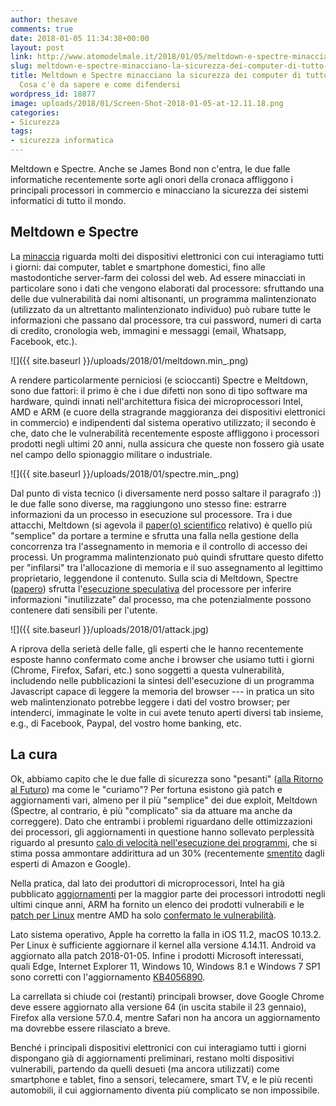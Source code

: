 ```yaml
---
author: thesave
comments: true
date: 2018-01-05 11:34:38+00:00
layout: post
link: http://www.atomodelmale.it/2018/01/05/meltdown-e-spectre-minacciano-la-sicurezza-dei-computer-di-tutto-il-mondo-cosa-ce-da-sapere-e-come-difendersi/
slug: meltdown-e-spectre-minacciano-la-sicurezza-dei-computer-di-tutto-il-mondo-cosa-ce-da-sapere-e-come-difendersi
title: Meltdown e Spectre minacciano la sicurezza dei computer di tutto il mondo.
  Cosa c'è da sapere e come difendersi
wordpress_id: 18877
image: uploads/2018/01/Screen-Shot-2018-01-05-at-12.11.18.png
categories:
- Sicurezza
tags:
- sicurezza informatica
---
```


Meltdown e Spectre. Anche se James Bond non c'entra, le due falle informatiche recentemente sorte agli onori della cronaca affliggono i principali processori in commercio e minacciano la sicurezza dei sistemi informatici di tutto il mondo.

## Meltdown e Spectre

La [minaccia](https://meltdownattack.com/) riguarda molti dei dispositivi elettronici con cui interagiamo tutti i giorni: dai computer, tablet e smartphone domestici, fino alle mastodontiche server-farm dei colossi del web. Ad essere minacciati in particolare sono i dati che vengono elaborati dal processore: sfruttando una delle due vulnerabilità dai nomi altisonanti, un programma malintenzionato (utilizzato da un altrettanto malintenzionato individuo) può rubare tutte le informazioni che passano dal processore, tra cui password, numeri di carta di credito, cronologia web, immagini e messaggi (email, Whatsapp, Facebook, etc.).

![]({{ site.baseurl }}/uploads/2018/01/meltdown.min_.png)

A rendere particolarmente perniciosi (e scioccanti) Spectre e Meltdown, sono due fattori: il primo è che i due difetti non sono di tipo software ma hardware, quindi innati nell'architettura fisica dei microprocessori Intel, AMD e ARM (e cuore della stragrande maggioranza dei dispositivi elettronici in commercio) e indipendenti dal sistema operativo utilizzato; il secondo è che, dato che le vulnerabilità recentemente esposte affliggono i processori prodotti negli ultimi 20 anni, nulla assicura che queste non fossero già usate nel campo dello spionaggio militare o industriale.

![]({{ site.baseurl }}/uploads/2018/01/spectre.min_.png)

Dal punto di vista tecnico (i diversamente nerd posso saltare il paragrafo :)) le due falle sono diverse, ma raggiungono uno stesso fine: estrarre informazioni da un processo in esecuzione sul processore. Tra i due attacchi, Meltdown (si agevola il [paper(o) scientifico](https://meltdownattack.com/meltdown.pdf) relativo) è quello più "semplice" da portare a termine e sfrutta una falla nella gestione della concorrenza tra l'assegnamento in memoria e il controllo di accesso dei processi. Un programma malintenzionato può quindi sfruttare questo difetto per "infilarsi" tra l'allocazione di memoria e il suo assegnamento al legittimo proprietario, leggendone il contenuto. Sulla scia di Meltdown, Spectre ([papero](https://spectreattack.com/spectre.pdf)) sfrutta l'[esecuzione speculativa](https://it.wikipedia.org/wiki/Esecuzione_speculativa) del processore per inferire informazioni "inutilizzate" dal processo, ma che potenzialmente possono contenere dati sensibili per l'utente.

![]({{ site.baseurl }}/uploads/2018/01/attack.jpg)

A riprova della serietà delle falle, gli esperti che le hanno recentemente esposte hanno confermato come anche i browser che usiamo tutti i giorni (Chrome, Firefox, Safari, etc.) sono soggetti a questa vulnerabilità, includendo nelle pubblicazioni la sintesi dell'esecuzione di un programma Javascript capace di leggere la memoria del browser --- in pratica un sito web malintenzionato potrebbe leggere i dati del vostro browser; per intenderci, immaginate le volte in cui avete tenuto aperti diversi tab insieme, e.g., di Facebook, Paypal, del vostro home banking, etc.

## La cura

Ok, abbiamo capito che le due falle di sicurezza sono "pesanti" ([alla Ritorno al Futuro](https://youtu.be/q78bgSk2vjE)) ma come le "curiamo"? Per fortuna esistono già patch e aggiornamenti vari, almeno per il più "semplice" dei due exploit, Meltdown (Spectre, al contrario, è più "complicato" sia da attuare ma anche da correggere). Dato che entrambi i problemi riguardano delle ottimizzazioni dei processori, gli aggiornamenti in questione hanno sollevato perplessità riguardo al presunto [calo di velocità nell'esecuzione dei programmi](https://www.theregister.co.uk/2018/01/02/intel_cpu_design_flaw/), che si stima possa ammontare addirittura ad un 30% (recentemente [smentito](https://gizmodo.com/spectre-and-meltdown-fixes-arent-actually-gonna-slow-ev-1821787555) dagli esperti di Amazon e Google).

Nella pratica, dal lato dei produttori di microprocessori, Intel ha già pubblicato [aggiornamenti](https://security-center.intel.com/advisory.aspx?intelid=INTEL-SA-00088&languageid=en-fr) per la maggior parte dei processori introdotti negli ultimi cinque anni, ARM ha fornito un elenco dei prodotti vulnerabili e le [patch per Linux](https://developer.arm.com/support/security-update) mentre AMD ha solo [confermato le vulnerabilità](https://www.amd.com/en/corporate/speculative-execution).

Lato sistema operativo, Apple ha corretto la falla in iOS 11.2, macOS 10.13.2. Per Linux è sufficiente aggiornare il kernel alla versione 4.14.11. Android va aggiornato alla patch 2018-01-05. Infine i prodotti Microsoft interessati, quali Edge, Internet Explorer 11, Windows 10, Windows 8.1 e Windows 7 SP1 sono corretti con l'aggiornamento [KB4056890](https://support.microsoft.com/en-us/help/4056890/windows-10-update-kb4056890).

La carrellata si chiude coi (restanti) principali browser, dove Google Chrome deve essere aggiornato alla versione 64 (in uscita stabile il 23 gennaio), Firefox alla versione 57.0.4, mentre Safari non ha ancora un aggiornamento ma dovrebbe essere rilasciato a breve.

Benché i principali dispositivi elettronici con cui interagiamo tutti i giorni dispongano già di aggiornamenti preliminari, restano molti dispositivi vulnerabili, partendo da quelli desueti (ma ancora utilizzati) come smartphone e tablet, fino a sensori, telecamere, smart TV, e le più recenti automobili, il cui aggiornamento diventa più complicato se non impossibile.
